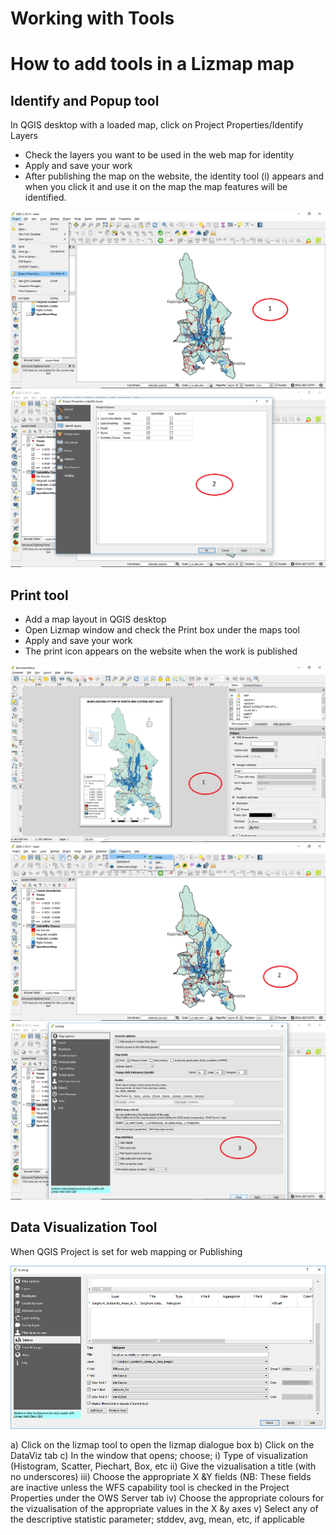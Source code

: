 # Working with Tools

# How to add tools in a Lizmap map

## Identify and Popup tool

In QGIS desktop with a loaded map, click on Project Properties/Identify Layers
* Check the layers you want to be used in the web map for identity
* Apply and save your work
* After publishing the map on the website, the identity tool (i) appears and when you click it and use it on the map the map features will be identified.

![identify1](images/identify11.png)
![identify2](images/identify2.png)


## Print tool

* Add a map layout in QGIS desktop
* Open Lizmap window and check the Print box under the maps tool
* Apply and save your work
* The print icon appears on the website when the work is published

![print1](images/print1.png)
![print2](images/print2.png)
![print3](images/print3.png)


## Data Visualization Tool

When QGIS Project is set for web mapping or Publishing

![dataviz1](images/dataviz1.png)

a) Click on the lizmap tool to open the lizmap dialogue box
b) Click on the DataViz tab 
c) In the window that opens; choose;
i) Type of visualization (Histogram, Scatter, Piechart, Box, etc
ii) Give the vizualisation a title (with no underscores)
iii) Choose the appropriate X &Y fields  (NB: These fields are inactive unless the WFS capability tool is checked in the Project Properties under the OWS Server tab
iv) Choose the appropriate colours for the vizualisation of the appropriate values in the X &y axes
v) Select any of the descriptive statistic parameter; stddev, avg, mean, etc, if applicable

